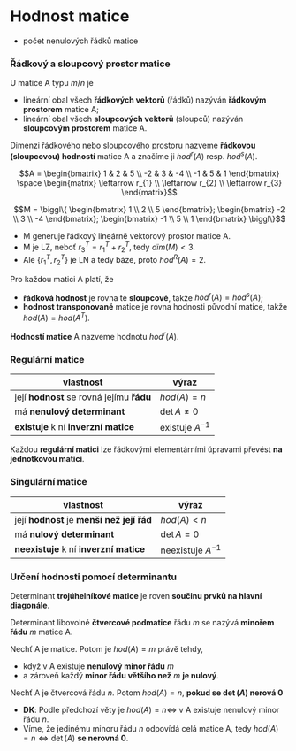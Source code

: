 # Hodnost matice

- počet nenulových řádků matice

### Řádkový a sloupcový prostor matice

U matice A typu $m/n$ je
- lineární obal všech **řádkových vektorů** (řádků) nazýván **řádkovým prostorem** matice A;
- lineární obal všech **sloupcových vektorů** (sloupců) nazýván **sloupcovým prostorem** matice A.

Dimenzi řádkového nebo sloupcového prostoru nazveme **řádkovou (sloupcovou) hodností** matice A a značíme ji $hod^r(A)$ resp. $hod^s(A)$.

$$A = \begin{bmatrix}
1 & 2 & 5 \\
-2 & 3 & -4 \\
-1 & 5 & 1
\end{bmatrix} \space \begin{matrix}
\leftarrow r_{1} \\
\leftarrow r_{2} \\
\leftarrow r_{3}
\end{matrix}$$

$$M = \biggl\{ \begin{bmatrix}
1 \\
2 \\
5
\end{bmatrix}; \begin{bmatrix}
-2 \\
3 \\
-4
\end{bmatrix}; \begin{bmatrix}
-1 \\
5 \\
1
\end{bmatrix} \biggl\}$$

- M generuje řádkový lineárně vektorový prostor matice A.
- M je LZ, neboť $r_3^T = r_1^T + r_2^T$, tedy $dim(M) < 3$.
- Ale $\{r_1^T, r_2^T\}$ je LN a tedy báze, proto $hod^R(A) = 2$.

Pro každou matici A platí, že
- **řádková hodnost** je rovna té **sloupcové**, takže $hod^r(A) = hod^s(A)$;
- **hodnost transponované** matice je rovna hodnosti původní matice, takže $hod(A) = hod(A^T)$.

**Hodností matice** A nazveme hodnotu $hod^r(A)$.

### Regulární matice

| vlastnost                                 | výraz                     |
| ----------------------------------------- | ------------------------- |
| její **hodnost** se rovná jejímu **řádu** | $hod(A) = n$              |
| má **nenulový determinant**               | $\det{A} \neq 0$          |
| **existuje** k ní **inverzní matice**     | $\text{existuje } A^{-1}$ |

Každou **regulární matici** lze řádkovými elementárními úpravami převést **na jednotkovou matici**.

### Singulární matice

| vlastnost                                  | výraz                       |
| ------------------------------------------ | --------------------------- |
| její **hodnost** je **menší než její řád** | $hod(A) < n$                |
| má **nulový determinant**                  | $\det{A} = 0$               |
| **neexistuje** k ní **inverzní matice**    | $\text{neexistuje } A^{-1}$ |

### Určení hodnosti pomocí determinantu

Determinant **trojúhelníkové matice** je roven **součinu prvků na hlavní diagonále**.

Determinant libovolné **čtvercové podmatice** řádu $m$ se nazývá **minořem řádu** $m$ matice A.

Nechť A je matice. Potom je $hod(A) = m$ právě tehdy,
- když v A existuje **nenulový minor řádu** $m$
- a zároveň každý **minor řádu většího než** $m$ **je nulový**.

Nechť A je čtvercová řádu $n$. Potom $hod(A) = n$, **pokud se $\det(A)$ nerová 0**
- **DK**: Podle předchozí věty je $hod(A) = n \iff$ v A existuje nenulový minor řádu $n$.
- Víme, že jedinému minoru řádu $n$ odpovídá celá matice A, tedy $hod(A) = n \iff \det(A)$ **se nerovná 0**.